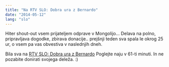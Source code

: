 ```yaml
---
title: "Na RTV SLO: Dobra ura z Bernardo"
date: "2014-05-12"
lang: "slo"
---
```


Hiter shout-out vsem prijateljem odprave v Mongolijo... Delava na polno, pripravljava dogodke, zbirava donacije.. prejšnji teden sva spala le okrog 25 ur, o vsem pa vas obvestiva v naslednjih dneh.

Bila sva na [RTV SLO: Dobra ura z Bernardo](http://4d.rtvslo.si/arhiv/dobra-ura/174274162 "RTV SLO") Poglejte naju v 61-ti minuti. In ne pozabite donirati svojega deleža. :)
